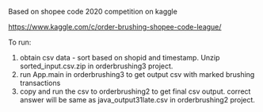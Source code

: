 Based on shopee code 2020 competition on kaggle 

https://www.kaggle.com/c/order-brushing-shopee-code-league/

To run:
1. obtain csv data - sort based on shopid and timestamp. Unzip sorted_input.csv.zip in orderbrushing3 project.
2. run App.main in orderbrushing3 to get output csv with marked brushing transactions
3. copy and run the csv to orderbrushing2 to get final csv output. correct answer will be same as java_output31late.csv in orderbrushing2 project.